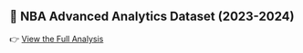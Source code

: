 ## 🏀 NBA Advanced Analytics Dataset (2023-2024)
👉 [View the Full Analysis](https://github.com/hypetony/nba/blob/main/Untitled.ipynb)
